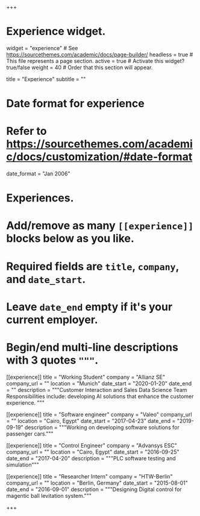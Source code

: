 +++
# Experience widget.
widget = "experience"  # See https://sourcethemes.com/academic/docs/page-builder/
headless = true  # This file represents a page section.
active = true  # Activate this widget? true/false
weight = 40  # Order that this section will appear.

title = "Experience"
subtitle = ""

# Date format for experience
#   Refer to https://sourcethemes.com/academic/docs/customization/#date-format
date_format = "Jan 2006"

# Experiences.
#   Add/remove as many `[[experience]]` blocks below as you like.
#   Required fields are `title`, `company`, and `date_start`.
#   Leave `date_end` empty if it's your current employer.
#   Begin/end multi-line descriptions with 3 quotes `"""`.
[[experience]]
  title = "Working Student"
  company = "Allianz SE"
  company_url = ""
  location = "Munich"
  date_start = "2020-01-20"
  date_end = ""
  description = """Customer Interaction and Sales Data Science Team
  Responsibilities include: developing AI solutions that enhance the customer experience.
  """

[[experience]]
  title = "Software engineer"
  company = "Valeo"
  company_url = ""
  location = "Cairo, Egypt"
  date_start = "2017-04-23"
  date_end = "2019-09-19"
  description = """Working on developing software solutions for passenger cars."""

[[experience]]
  title = "Control Engineer"
  company = "Advansys ESC"
  company_url = ""
  location = "Cairo, Egypt"
  date_start = "2016-09-25"
  date_end = "2017-04-20"
  description = """PLC software testing and simulation"""

[[experience]]
  title = "Researcher Intern"
  company = "HTW-Berlin"
  company_url = ""
  location = "Berlin, Germany"
  date_start = "2015-08-01"
  date_end = "2016-09-01"
  description = """Designing Digital control for magentic ball levitation system."""

+++

